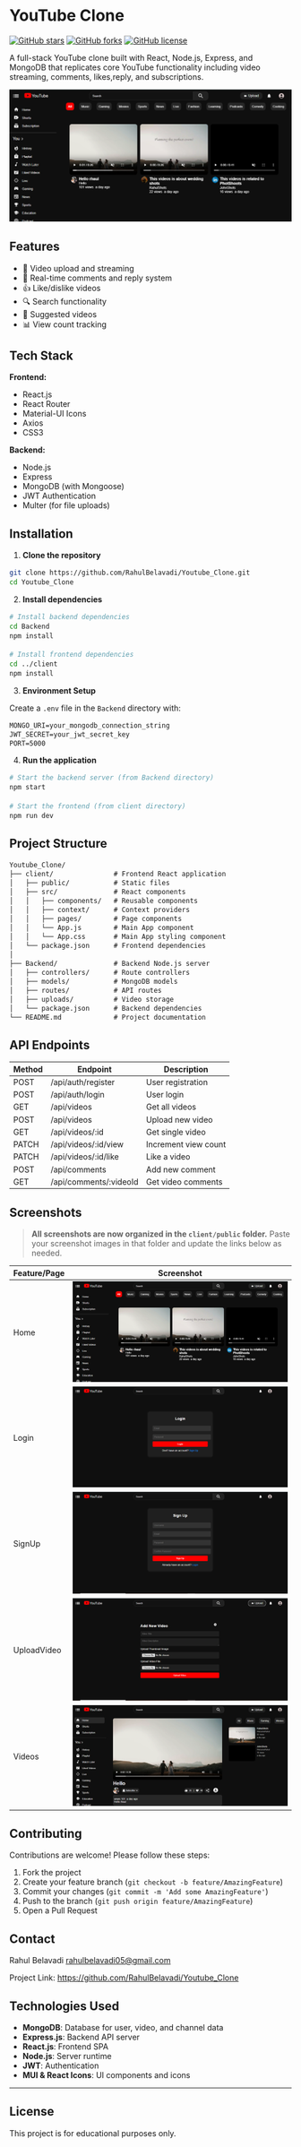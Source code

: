 # YouTube Clone

[![GitHub stars](https://img.shields.io/github/stars/RahulBelavadi/Youtube_Clone?style=social)](https://github.com/RahulBelavadi/Youtube_Clone/stargazers)
[![GitHub forks](https://img.shields.io/github/forks/RahulBelavadi/Youtube_Clone?style=social)](https://github.com/RahulBelavadi/Youtube_Clone/network/members)
[![GitHub license](https://img.shields.io/github/license/RahulBelavadi/Youtube_Clone)](https://github.com/RahulBelavadi/Youtube_Clone/blob/main/LICENSE)

A full-stack YouTube clone built with React, Node.js, Express, and MongoDB that replicates core YouTube functionality including video streaming, comments, likes,reply, and subscriptions.

![YouTube Clone Screenshot](client/public/HomePage.png)

## Features

- 🎥 Video upload and streaming
- 💬 Real-time comments and reply system
- 👍 Like/dislike videos
- 🔍 Search functionality
- 🔄 Suggested videos
- 📊 View count tracking

## Tech Stack

**Frontend:**
- React.js
- React Router
- Material-UI Icons
- Axios
- CSS3

**Backend:**
- Node.js
- Express
- MongoDB (with Mongoose)
- JWT Authentication
- Multer (for file uploads)

## Installation

1. **Clone the repository**
```bash
git clone https://github.com/RahulBelavadi/Youtube_Clone.git
cd Youtube_Clone
```

2. **Install dependencies**

```bash
# Install backend dependencies
cd Backend
npm install

# Install frontend dependencies
cd ../client
npm install
```

3. **Environment Setup**

Create a `.env` file in the `Backend` directory with:

```env
MONGO_URI=your_mongodb_connection_string
JWT_SECRET=your_jwt_secret_key
PORT=5000
```

4. **Run the application**

```bash
# Start the backend server (from Backend directory)
npm start

# Start the frontend (from client directory)
npm run dev
```

## Project Structure

```
Youtube_Clone/
├── client/               # Frontend React application
│   ├── public/           # Static files
│   ├── src/              # React components
│   │   ├── components/   # Reusable components
│   │   ├── context/      # Context providers
│   │   ├── pages/        # Page components
│   │   └── App.js        # Main App component
│   │   └── App.css       # Main App styling component
│   └── package.json      # Frontend dependencies
│
├── Backend/              # Backend Node.js server
│   ├── controllers/      # Route controllers
│   ├── models/           # MongoDB models
│   ├── routes/           # API routes
│   ├── uploads/          # Video storage
│   └── package.json      # Backend dependencies
└── README.md             # Project documentation
```

## API Endpoints

| Method | Endpoint                  | Description              |
|--------|---------------------------|--------------------------|
| POST   | /api/auth/register        | User registration        |
| POST   | /api/auth/login           | User login               |
| GET    | /api/videos               | Get all videos           |
| POST   | /api/videos               | Upload new video         |
| GET    | /api/videos/:id           | Get single video         |
| PATCH  | /api/videos/:id/view      | Increment view count     |
| PATCH  | /api/videos/:id/like      | Like a video             |
| POST   | /api/comments             | Add new comment          |
| GET    | /api/comments/:videoId    | Get video comments       |

## Screenshots

> **All screenshots are now organized in the `client/public` folder.**
> Paste your screenshot images in that folder and update the links below as needed.

| Feature/Page | Screenshot |
|--------------|------------|
| Home         | ![Home](client/public/HomePage.png) |
| Login        | ![Login](client/public/Login.png) |
| SignUp       | ![SignUp](client/public/SignUp.png) |
| UploadVideo  | ![UploadVideo](client/public/UploadVideo.png) |
| Videos       | ![Videos](client/public/Videos.png) |

## Contributing

Contributions are welcome! Please follow these steps:

1. Fork the project
2. Create your feature branch (`git checkout -b feature/AmazingFeature`)
3. Commit your changes (`git commit -m 'Add some AmazingFeature'`)
4. Push to the branch (`git push origin feature/AmazingFeature`)
5. Open a Pull Request

## Contact

Rahul Belavadi  rahulbelavadi05@gmail.com

Project Link: https://github.com/RahulBelavadi/Youtube_Clone

## Technologies Used
- **MongoDB**: Database for user, video, and channel data
- **Express.js**: Backend API server
- **React.js**: Frontend SPA
- **Node.js**: Server runtime
- **JWT**: Authentication
- **MUI & React Icons**: UI components and icons

---

## License
This project is for educational purposes only.
